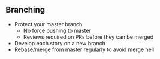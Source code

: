 ## Branching
- Protect your master branch​
  - No force pushing to master​
  - Reviews required on PRs before they can be merged​
- Develop each story on a new branch​
- Rebase/merge from master regularly to avoid merge hell​